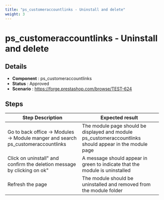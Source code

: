 ```yaml
---
title: "ps_customeraccountlinks - Uninstall and delete"
weight: 3
---
```


# ps_customeraccountlinks - Uninstall and delete
## Details
* **Component** : ps_customeraccountlinks
* **Status** : Approved
* **Scenario** : https://forge.prestashop.com/browse/TEST-624

## Steps
| Step Description | Expected result |
| ----- | ----- |
| Go to back office -> Modules -> Module manger and search ps_customeraccountlinks | The module page should be displayed and module ps_customeraccountlinks should appear in the module page |
| Click on uninstall" and confirm the deletion message by clicking on ok" | A message should appear in green to indicate that the module is uninstalled |
| Refresh the page | The module should be uninstalled and removed from the module folder |
